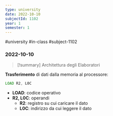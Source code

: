 ```yaml
---
type: university
date: 2022-10-10
subjectId: 1102
year: 1
semester: 1
---
```

#university #in-class #subject-1102
### 2022-10-10
> [!summary] Architettura degli Elaboratori

**Trasferimento** di dati dalla memoria al processore:
```asm
LOAD R2, L0C
```
- **LOAD**: codice operativo
- **R2, L0C**: operandi
	- **R2**: registro su cui caricare il dato
	- **L0C**: indirizzo da cui leggere il dato
